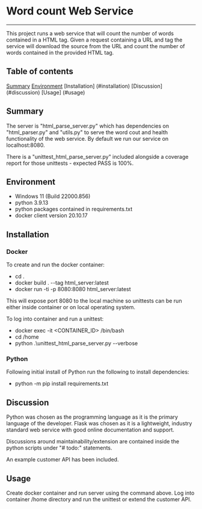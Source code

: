 # Word count Web Service
***
This project runs a web service that will count the number of words contained in a HTML tag.
Given a request containing a URL and tag the service will download the source from the URL and count the number of words contained in the provided HTML tag.

## Table of contents
[Summary](#summary)
[Environment](#environment)
[Installation] (#installation)
[Discussion] (#discussion)
[Usage] (#usage)

## Summary
The server is "html_parse_server.py" which has dependencies on "html_parser.py" and "utils.py" to serve the word cout and health functionality of the web service. By default we run our service on localhost:8080.

There is a "unittest_html_parse_server.py" included alongside a coverage report for those unittests - expected PASS is 100%.

## Environment
* Windows 11 (Build 22000.856)
* python 3.9.13
* python packages contained in requirements.txt
* docker client version 20.10.17

## Installation
### Docker
To create and run the docker container:
* cd .
* docker build . --tag html_server:latest
* docker run -ti -p 8080:8080 html_server:latest

This will expose port 8080 to the local machine so unittests can be run either inside container or on local operating system.

To log into container and run a unittest:
* docker exec -it <CONTAINER_ID> /bin/bash
* cd /home
* python .\unittest_html_parse_server.py --verbose

### Python
Following initial install of Python run the following to install dependencies:
* python -m pip install requirements.txt

## Discussion
Python was chosen as the programming language as it is the primary language of the developer.
Flask was chosen as it is a lightweight, industry standard web service with good online documentation and support.

Discussions around maintainability/extension are contained inside the python scripts under "# todo:" statements.

An example customer API has been included.

## Usage
Create docker container and run server using the command above.
Log into container /home directory and run the unittest or extend the customer API.


